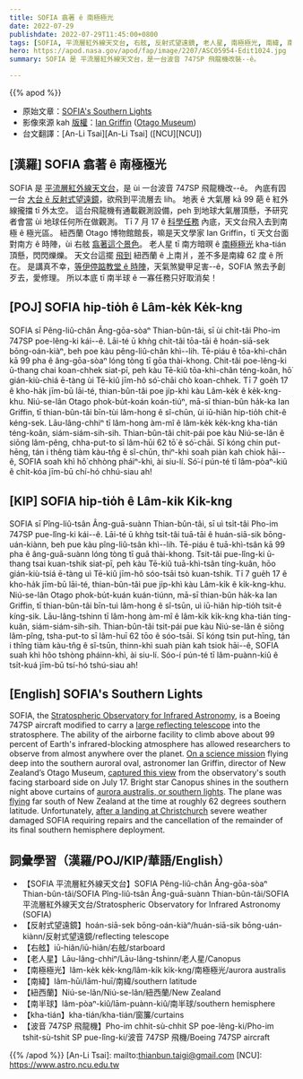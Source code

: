 ```yaml
---
title: SOFIA 翕著 ê 南極極光
date: 2022-07-29
publishdate: 2022-07-29T11:45:00+0800
tags: [SOFIA, 平流層紅外線天文台, 右舷, 反射式望遠鏡, 老人星, 南極極光, 南緯, 南半球, kha-tián, 波音]
hero: https://apod.nasa.gov/apod/fap/image/2207/ASC05954-Edit1024.jpg
summary: SOFIA 是 平流層紅外線天文台，是一台波音 747SP 飛龍機改裝--ê。

---
```


{{% apod %}}

- 原始文章：[SOFIA's Southern Lights](https://apod.nasa.gov/apod/ap220729.html)
- 影像來源 kah [版權][copyright]：[Ian Griffin](https://twitter.com/iangriffin) ([Otago Museum](https://otagomuseum.nz/))
- 台文翻譯：[An-Li Tsai][An-Li Tsai] ([NCU][NCU])

## [漢羅] SOFIA 翕著 ê 南極極光
SOFIA 是 [平流層紅外線天文台][Stratospheric Observatory for Infrared Astronomy]，是 ùi 一台波音 747SP 飛龍機改--ê。
內底有囥一台 [大台 ê 反射式望遠鏡][large reflecting telescope]，欲飛到平流層去 lih。
地表 ê 大氣層 kā 99 葩 ê 紅外線攏擋 tī 外太空。
這台飛龍機有通載觀測設備，peh 到地球大氣層頂懸，予研究者會當 ùi 地球任何所在做觀測。
Tī 7 月 17 ê [科學任務][On a science mission] 內底，天文台飛入去到南極 ê 極光區。
紐西蘭 Otago 博物館館長，嘛是天文學家 Ian Griffin，tī 天文台面對南方 ê 時陣，ùi 右舷 [翕著這个景色][captured this view]。
老人星 tī 南方暗暝 ê [南極極光][aurora australis, or southern lights] kha-tián 頂懸，閃閃爍爍。
天文台這擺 [飛到][flying] 紐西蘭 ê 上南爿，差不多是南緯 62 度 ê 所在。
是講真不幸，[等伊停踮教堂 ê 時陣][after a landing at Christchurch]，天氣煞變甲足害--ê，SOFIA 煞去予創歹去，愛修理。
所以本底 tī 南半球 ê 一寡任務只好取消矣！

## [POJ] SOFIA hip-tio̍h ê Lâm-ke̍k Ke̍k-kng
SOFIA sī Pêng-liû-chân Âng-gōa-sòaⁿ Thian-bûn-tâi, sī ùi chi̍t-tâi Pho-im 747SP poe-lêng-ki kái--ê.
Lāi-té ū khǹg chi̍t-tâi tōa-tāi ê hoán-siā-sek bōng-oán-kiàⁿ, beh poe kàu pêng-liû-chân khì--lih.
Tē-piáu ê tōa-khì-chân kā 99 pha ê âng-gōa-sòaⁿ lóng tòng tī gōa thài-khong.
Chit-tâi poe-lêng-ki ū-thang chai koan-chhek siat-pī, peh kàu Tē-kiû tōa-khì-chân téng-koân, hō͘ gián-kiù-chiá ē-tàng ùi Tē-kiû jīm-hô só͘-chāi chò koan-chhek.
Tī 7 goe̍h 17 ê kho-ha̍k jīm-bū lāi-té, thian-bûn-tâi poe ji̍p-khì kàu Lâm-ke̍k ê ke̍k-kng-khu.
Niú-se-lân Otago phok-bu̍t-koán koán-tiúⁿ, mā-sī thian-bûn ha̍k-ka Ian Griffin, tī thian-bûn-tâi bīn-tùi lâm-hong ê sî-chūn, ùi iū-hiân hip-tio̍h chit-ê kéng-sek.
Lāu-lâng-chhiⁿ tī lâm-hong àm-mî ê lâm-ke̍k ke̍k-kng kha-tián téng-koân, siám-siám-sih-sih.
Thian-bûn-tâi chit-pái poe kàu Niú-se-lân ê siōng lâm-pêng, chha-put-to sī lâm-hūi 62 tō͘ ê só͘-chāi.
Sī kóng chin put-hēng, tán i thêng tiàm kàu-tn̂g ê sî-chūn, thiⁿ-khì soah piàn kah chiok hāi--ê, SOFIA soah khì hô͘ chhòng pháiⁿ-khì, ài siu-lí.
Só͘-í pún-té tī lâm-pòaⁿ-kiû ê chi̍t-kóa jīm-bū chí-hó chhú-siau ah!


## [KIP] SOFIA hip-tio̍h ê Lâm-ki̍k Ki̍k-kng
SOFIA sī Pîng-liû-tsân Âng-guā-suànn Thian-bûn-tâi, sī uì tsi̍t-tâi Pho-im 747SP pue-lîng-ki kái--ê.
Lāi-té ū khǹg tsi̍t-tâi tuā-tāi ê huán-siā-sik bōng-uán-kiànn, beh pue kàu pîng-liû-tsân khì--lih.
Tē-piáu ê tuā-khì-tsân kā 99 pha ê âng-guā-suànn lóng tòng tī guā thài-khong.
Tsit-tâi pue-lîng-ki ū-thang tsai kuan-tshik siat-pī, peh kàu Tē-kiû tuā-khì-tsân tíng-kuân, hōo gián-kiù-tsiá ē-tàng uì Tē-kiû jīm-hô sóo-tsāi tsò kuan-tshik.
Tī 7 gue̍h 17 ê kho-ha̍k jīm-bū lāi-té, thian-bûn-tâi pue ji̍p-khì kàu Lâm-ki̍k ê ki̍k-kng-khu.
Niú-se-lân Otago phok-bu̍t-kuán kuán-tiúnn, mā-sī thian-bûn ha̍k-ka Ian Griffin, tī thian-bûn-tâi bīn-tuì lâm-hong ê sî-tsūn, uì iū-hiân hip-tio̍h tsit-ê kíng-sik.
Lāu-lâng-tshinn tī lâm-hong àm-mî ê lâm-ki̍k ki̍k-kng kha-tián tíng-kuân, siám-siám-sih-sih.
Thian-bûn-tâi tsit-pái pue kàu Niú-se-lân ê siōng lâm-pîng, tsha-put-to sī lâm-huī 62 tōo ê sóo-tsāi.
Sī kóng tsin put-hīng, tán i thîng tiàm kàu-tn̂g ê sî-tsūn, thinn-khì suah piàn kah tsiok hāi--ê, SOFIA suah khì hôo tshòng pháinn-khì, ài siu-lí.
Sóo-í pún-té tī lâm-puànn-kiû ê tsi̍t-kuá jīm-bū tsí-hó tshú-siau ah!

## [English] SOFIA's Southern Lights

SOFIA, the [Stratospheric Observatory for Infrared Astronomy][Stratospheric Observatory for Infrared Astronomy], is a Boeing 747SP aircraft modified to carry a [large reflecting telescope][large reflecting telescope] into the stratosphere.
The ability of the airborne facility to climb above about 99 percent of Earth's infrared-blocking atmosphere has allowed researchers to observe from almost anywhere over the planet.
[On a science mission][On a science mission] flying deep into the southern auroral oval, astronomer Ian Griffin, director of New Zealand’s Otago Museum, [captured this view][captured this view] from the observatory's south facing starboard side on July 17.
Bright star Canopus shines in the southern night above curtains of [aurora australis, or southern lights][aurora australis, or southern lights].
The plane was [flying][flying] far south of New Zealand at the time at roughly 62 degrees southern latitude.
Unfortunately, [after a landing at Christchurch][after a landing at Christchurch] severe weather damaged SOFIA requiring repairs and the cancellation of the remainder of its final southern hemisphere deployment.

## 詞彙學習（漢羅/POJ/KIP/華語/English）
- 【SOFIA 平流層紅外線天文台】SOFIA Pêng-liû-chân Âng-gōa-sòaⁿ Thian-bûn-tâi/SOFIA Pîng-liû-tsân Âng-guā-suànn Thian-bûn-tâi/SOFIA 平流層紅外線天文台/Stratospheric Observatory for Infrared Astronomy (SOFIA)
- 【反射式望遠鏡】hoán-siā-sek bōng-oán-kiàⁿ/huán-siā-sik bōng-uán-kiànn/反射式望遠鏡/reflecting telescope
- 【右舷】iū-hiân/iū-hiân/右舷/starboard
- 【老人星】Lāu-lâng-chhiⁿ/Lāu-lâng-tshinn/老人星/Canopus
- 【南極極光】lâm-ke̍k ke̍k-kng/lâm-ki̍k ki̍k-kng/南極極光/aurora australis
- 【南緯】lâm-hūi/lām-huī/南緯/southern latitude
- 【紐西蘭】Niú-se-lân/Niú-se-lân/紐西蘭/New Zealand
- 【南半球】lâm-pòaⁿ-kiû/lām-puànn-kiû/南半球/southern hemisphere
- 【kha-tián】kha-tián/kha-tián/窗簾/curtains
- 【波音 747SP 飛龍機】Pho-im chhit-sù-chhit SP poe-lêng-ki/Pho-im tshit-sù-tshit SP pue-lîng-ki/波音 747SP 飛機/Boeing 747SP aircraft

{{% /apod %}}
[An-Li Tsai]: mailto:thianbun.taigi@gmail.com
[NCU]: https://www.astro.ncu.edu.tw

[copyright]: https://apod.nasa.gov/apod/fap/lib/about_apod.html#srapply

[Stratospheric Observatory for Infrared Astronomy]:https://www.nasa.gov/mission_pages/SOFIA/index.html
[large reflecting telescope]:https://apod.nasa.gov/apod/ap060225.html
[On a science mission]:https://earthobservatory.nasa.gov/images/150117/southern-nights-with-lights
[captured this view]:https://vimeo.com/731166058?embedded=true&source=vimeo_logo&owner=73339908
[aurora australis, or southern lights]:https://apod.nasa.gov/apod/ap150704.html
[flying]:https://apod.nasa.gov/apod/ap010210.html
[after a landing at Christchurch]:https://blogs.nasa.gov/sofia/2022/07/21/sofia-adjusts-science-planning-following-damage-to-aircraft/
